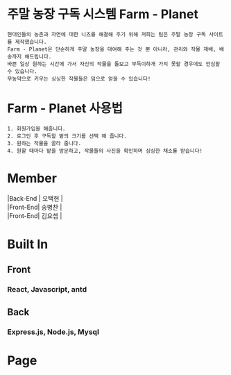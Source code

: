 # 주말 농장 구독 시스템 Farm - Planet
```
현대인들의 농촌과 자연에 대한 니즈를 해결해 주기 위해 저희는 팀은 주말 농장 구독 사이트를 제작했습니다.   
Farm - Planet은 단순하게 주말 농장을 대여해 주는 것 뿐 아니라, 관리와 작물 재배, 배송까지 해드립니다.   
바쁜 일상 원하는 시간에 가서 자신의 작물을 돌보고 부득이하개 가지 못할 경우데도 안심할 수 있습니다.   
무농약으로 키우는 싱싱한 작물들은 덤으로 얻을 수 있습니다!
```
# Farm - Planet 사용법   
```
1. 회원가입을 해줍니다.
2. 로그인 후 구독할 밭의 크기를 선택 해 줍니다.
3. 원하는 작물을 골라 줍니다.
4. 원할 때마다 밭을 방문하고, 작물들의 사진을 확인하며 싱싱한 채소를 받습니다!
```

# Member

|Back-End | 오택현 |   
|Front-End| 송병찬 |   
|Front-End| 김요셉 |   


# Built In   

##  Front   

### React, Javascript, antd   

## Back   

### Express.js, Node.js, Mysql   

# Page   
